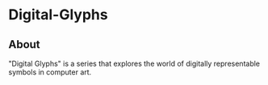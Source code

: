 # Digital-Glyphs

## About
"Digital Glyphs" is a series that explores the world of digitally representable symbols in computer art.
